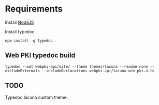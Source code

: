 # Requirements

Install [NodeJS](https://nodejs.org/)

Install typedoc
```
npm install -g typedoc
```

## Web PKI typedoc build
```
typedoc --out webpki-api/site/ --theme themes/lacuna --readme none --excludeExternals --includeDeclarations webpki-api/lacuna-web-pki.d.ts
```

## TODO

Typedoc lacuna custom theme.